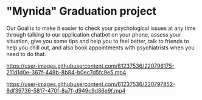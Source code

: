 # "Mynida" Graduation project


Our Goal is to make it easier to check your psychological issues at any time through talking to
our application chatbot on your phone, assess your situation, give you some tips and help you to feel better, talk to friends to help you chill out, and also book appointments with psychiatrists when you need to do that. 


https://user-images.githubusercontent.com/61237536/220796175-211d1d0e-367f-448b-8b84-b0ec7d5fc9e5.mp4




https://user-images.githubusercontent.com/61237536/220797852-8df39736-5817-470f-8a7f-d949c9d86e9f.mp4

